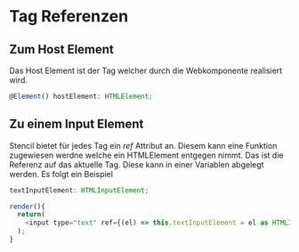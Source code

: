 # Tag Referenzen

## Zum Host Element

Das Host Element ist der Tag welcher durch die Webkomponente realisiert wird. 

```javascript
@Element() hostElement: HTMLElement;
```

## Zu einem Input Element

Stencil bietet für jedes Tag ein *ref* Attribut an. Diesem kann eine Funktion zugewiesen werdne welche ein HTMLElement entgegen nimmt.
Das ist die Referenz auf das aktuelle Tag. Diese kann in einer Variablen abgelegt werden. 
Es folgt ein Beispiel

```javascript
textInputElement: HTMLInputElement;

render(){
  return(
    <input type="text" ref={(el) => this.textInputElement = el as HTMLInputElement}/>
  );
}
```
